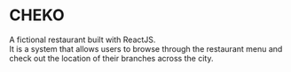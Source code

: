 # CHEKO
A fictional restaurant built with ReactJS.  
It is a system that allows users to browse through the restaurant menu and check out the location of their branches across the city.
